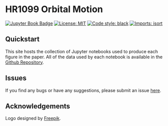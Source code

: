 # HR1099 Orbital Motion
<!--- [![paper](https://img.shields.io/badge/read-the%20paper-B31B1B)](https://ui.adsabs.harvard.edu/abs/2022arXiv221011440G/abstract)
[![DOI](https://zenodo.org/badge/536387182.svg)](https://zenodo.org/badge/latestdoi/536387182) --->
[![Jupyter Book Badge](https://jupyterbook.org/badge.svg)](https://wwgolay.github.io/hr1099-orbital-motion)
[![License: MIT](https://img.shields.io/badge/License-MIT-yellow.svg)](https://opensource.org/licenses/MIT)
[![Code style: black](https://img.shields.io/badge/code%20style-black-000000.svg)](https://github.com/psf/black)
[![Imports: isort](https://img.shields.io/badge/%20imports-isort-%231674b1?style=flat&labelColor=ef8336)](https://pycqa.github.io/isort/)

## Quickstart

This site hosts the collection of Jupyter notebooks used to produce each figure in the paper. All of the data used by each notebook is available in the [Github Repository](https://github.com/WWGolay/HR1099-timelapse-vlbi/).

## Issues

If you find any bugs or have any suggestions, please submit an issue [here](https://github.com/WWGolay/HR1099-timelapse-vlbi/issues).

## Acknowledgements

Logo designed by [Freepik](https://www.flaticon.com/free-icon/binary-star_5570363?term=binary+star&related_id=5570363).
